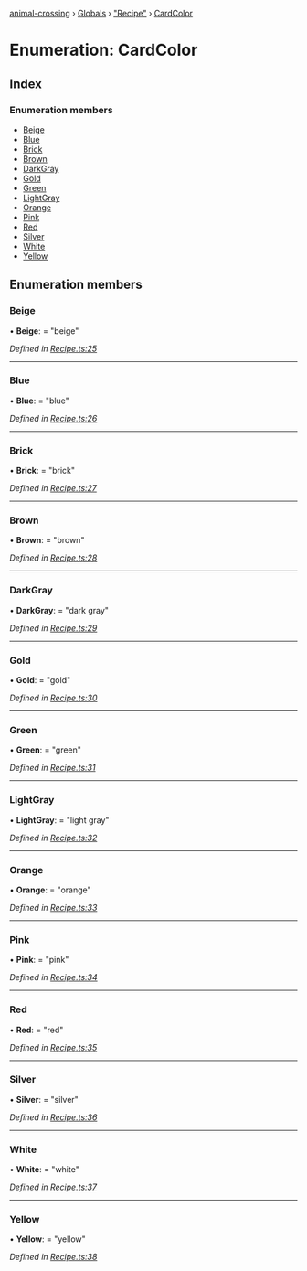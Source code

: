 [animal-crossing](../README.md) › [Globals](../globals.md) › ["Recipe"](../modules/_recipe_.md) › [CardColor](_recipe_.cardcolor.md)

# Enumeration: CardColor

## Index

### Enumeration members

* [Beige](_recipe_.cardcolor.md#beige)
* [Blue](_recipe_.cardcolor.md#blue)
* [Brick](_recipe_.cardcolor.md#brick)
* [Brown](_recipe_.cardcolor.md#brown)
* [DarkGray](_recipe_.cardcolor.md#darkgray)
* [Gold](_recipe_.cardcolor.md#gold)
* [Green](_recipe_.cardcolor.md#green)
* [LightGray](_recipe_.cardcolor.md#lightgray)
* [Orange](_recipe_.cardcolor.md#orange)
* [Pink](_recipe_.cardcolor.md#pink)
* [Red](_recipe_.cardcolor.md#red)
* [Silver](_recipe_.cardcolor.md#silver)
* [White](_recipe_.cardcolor.md#white)
* [Yellow](_recipe_.cardcolor.md#yellow)

## Enumeration members

###  Beige

• **Beige**: = "beige"

*Defined in [Recipe.ts:25](https://github.com/Norviah/animal-crossing/blob/da8caaf/module/types/Recipe.ts#L25)*

___

###  Blue

• **Blue**: = "blue"

*Defined in [Recipe.ts:26](https://github.com/Norviah/animal-crossing/blob/da8caaf/module/types/Recipe.ts#L26)*

___

###  Brick

• **Brick**: = "brick"

*Defined in [Recipe.ts:27](https://github.com/Norviah/animal-crossing/blob/da8caaf/module/types/Recipe.ts#L27)*

___

###  Brown

• **Brown**: = "brown"

*Defined in [Recipe.ts:28](https://github.com/Norviah/animal-crossing/blob/da8caaf/module/types/Recipe.ts#L28)*

___

###  DarkGray

• **DarkGray**: = "dark gray"

*Defined in [Recipe.ts:29](https://github.com/Norviah/animal-crossing/blob/da8caaf/module/types/Recipe.ts#L29)*

___

###  Gold

• **Gold**: = "gold"

*Defined in [Recipe.ts:30](https://github.com/Norviah/animal-crossing/blob/da8caaf/module/types/Recipe.ts#L30)*

___

###  Green

• **Green**: = "green"

*Defined in [Recipe.ts:31](https://github.com/Norviah/animal-crossing/blob/da8caaf/module/types/Recipe.ts#L31)*

___

###  LightGray

• **LightGray**: = "light gray"

*Defined in [Recipe.ts:32](https://github.com/Norviah/animal-crossing/blob/da8caaf/module/types/Recipe.ts#L32)*

___

###  Orange

• **Orange**: = "orange"

*Defined in [Recipe.ts:33](https://github.com/Norviah/animal-crossing/blob/da8caaf/module/types/Recipe.ts#L33)*

___

###  Pink

• **Pink**: = "pink"

*Defined in [Recipe.ts:34](https://github.com/Norviah/animal-crossing/blob/da8caaf/module/types/Recipe.ts#L34)*

___

###  Red

• **Red**: = "red"

*Defined in [Recipe.ts:35](https://github.com/Norviah/animal-crossing/blob/da8caaf/module/types/Recipe.ts#L35)*

___

###  Silver

• **Silver**: = "silver"

*Defined in [Recipe.ts:36](https://github.com/Norviah/animal-crossing/blob/da8caaf/module/types/Recipe.ts#L36)*

___

###  White

• **White**: = "white"

*Defined in [Recipe.ts:37](https://github.com/Norviah/animal-crossing/blob/da8caaf/module/types/Recipe.ts#L37)*

___

###  Yellow

• **Yellow**: = "yellow"

*Defined in [Recipe.ts:38](https://github.com/Norviah/animal-crossing/blob/da8caaf/module/types/Recipe.ts#L38)*
